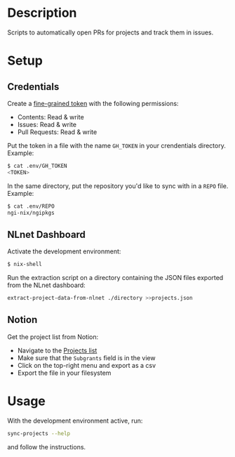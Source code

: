 # Description

Scripts to automatically open PRs for projects and track them in issues.

# Setup

## Credentials

Create a [fine-grained token](https://docs.github.com/en/authentication/keeping-your-account-and-data-secure/managing-your-personal-access-tokens#creating-a-fine-grained-personal-access-token) with the following permissions:

- Contents: Read & write
- Issues: Read & write
- Pull Requests: Read & write

Put the token in a file with the name `GH_TOKEN` in your crendentials directory. Example:

```sh
$ cat .env/GH_TOKEN
<TOKEN>
```

In the same directory, put the repository you'd like to sync with in a `REPO` file. Example:

```sh
$ cat .env/REPO
ngi-nix/ngipkgs
```

## NLnet Dashboard

Activate the development environment:

```sh
$ nix-shell
```

Run the extraction script on a directory containing the JSON files exported from the NLnet dashboard:

```sh
extract-project-data-from-nlnet ./directory >>projects.json
```

## Notion

Get the project list from Notion:

- Navigate to the [Projects list](https://www.notion.so/nixos-foundation/15759d49e1be808186e5dc8c2c600ba8?v=9e8141539d9c41ad98ab2368b12d030f)
- Make sure that the `Subgrants` field is in the view
- Click on the top-right menu and export as a csv
- Export the file in your filesystem

# Usage

With the development environment active, run:

```sh
sync-projects --help
```

and follow the instructions.
